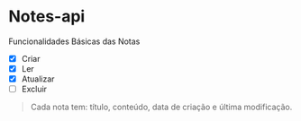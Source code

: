 # Notes-api

Funcionalidades Básicas das Notas
- [x] Criar
- [x] Ler
- [x] Atualizar
- [ ] Excluir
> Cada nota tem: título, conteúdo, data de criação e última modificação.

